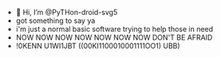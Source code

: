 - 👋 Hi, I’m @PyTHon-droid-svg5
- got something to say ya
- i'm just a normal basic software trying to help those in need
- NOW NOW NOW NOW NOW NOW NOW DON'T BE AFRAID
- !0KENN  U1WI1JBT ((00KI1100010001111OO1) UBB)
<!---
PyTHon-droid-svg5/PyTHon-droid-svg5 is a ✨ special ✨ repository because its `README.md` (this file) appears on your GitHub profile.
You can click the Preview link to take a look at your changes.
--->
